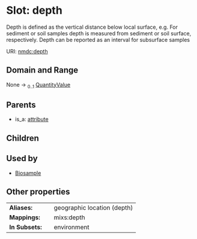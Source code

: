 
# Slot: depth


Depth is defined as the vertical distance below local surface, e.g. For sediment or soil samples depth is measured from sediment or soil surface, respectively. Depth can be reported as an interval for subsurface samples

URI: [nmdc:depth](https://microbiomedata/meta/depth)


## Domain and Range

None &#8594;  <sub>0..1</sub> [QuantityValue](QuantityValue.md)

## Parents

 *  is_a: [attribute](attribute.md)

## Children


## Used by

 * [Biosample](Biosample.md)

## Other properties

|  |  |  |
| --- | --- | --- |
| **Aliases:** | | geographic location (depth) |
| **Mappings:** | | mixs:depth |
| **In Subsets:** | | environment |

